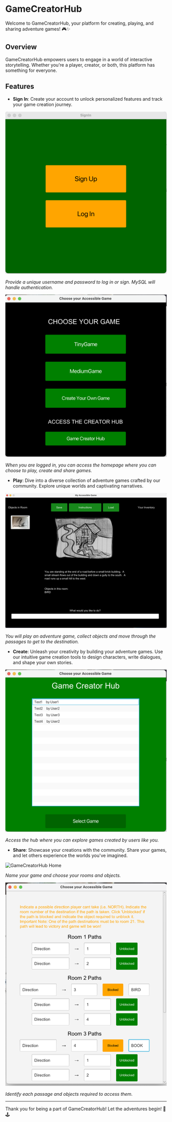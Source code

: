 # GameCreatorHub

Welcome to GameCreatorHub, your platform for creating, playing, and sharing adventure games! 🎮✨

## Overview

GameCreatorHub empowers users to engage in a world of interactive storytelling. Whether you're a player, creator, or both, this platform has something for everyone.

## Features

- **Sign In**: Create your account to unlock personalized features and track your game creation journey.

![GameCreatorHub Home](/screenshots/signin.png)

*Provide a unique username and password to log in or sign. MySQL will handle authentication.*

![GameCreatorHub Home](/screenshots/home.png)

*When you are logged in, you can access the homepage where you can choose to play, create and share games.*

- **Play**: Dive into a diverse collection of adventure games crafted by our community. Explore unique worlds and captivating narratives.

![GameCreatorHub Home](/screenshots/play.png)

*You will play an adventure game, collect objects and move through the passages to get to the destination.*

- **Create**: Unleash your creativity by building your adventure games. Use our intuitive game creation tools to design characters, write dialogues, and shape your own stories.

![GameCreatorHub Home](/screenshots/share.png)

*Access the hub where you can explore games created by users like you.*

- **Share**: Showcase your creations with the community. Share your games, and let others experience the worlds you've imagined.

![GameCreatorHub Home](/screenshots/create1.png)

*Name your game and choose your rooms and objects.*

![GameCreatorHub Home](/screenshots/create2.png)

*Identify each passage and objects required to access them.*

---

Thank you for being a part of GameCreatorHub! Let the adventures begin! 🚀🕹️
